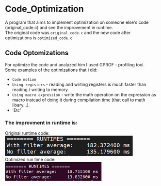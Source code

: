 # Code_Optimization
A program that aims to implement optimization on someone else's code (original_code.c) and see the improvement in runtime. <br/>
The original code was `original_code.c` and the new code after optimizations is `optimized_code.c`

## Code Optomizations ##
For optimize the code and analyzed him I used GPROF - profiling tool. <br/>
Some examples of the optimizations that i did:
* `Code motion`
* `Using registers` - reading and writing registers is much faster than reading / writing to memory.
* `Using macro expression` - write the math operation on the expression as macro instead of doing it during compilation time (that call to math libary...).
* 'Etc'

### The improvment in runtime is: <br/>
Original runtime code: <br/>
![picture alt](/Original_Time.png "Original Time") <br/>
Optimized run time code: <br/>
![picture alt](/Optimized_Time.png "Optimized time")
